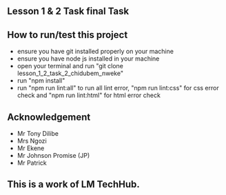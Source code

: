 ## Lesson 1 & 2 Task final Task
## How to run/test this project
* ensure you have git installed properly on your machine
* ensure you have node js installed in your machine
* open your terminal and run "git clone lesson_1_2_task_2_chidubem_nweke"
* run "npm install"
* run "npm run lint:all" to run all lint error, "npm run lint:css" for css error check and "npm run lint:html" for html error check
## Acknowledgement
* Mr Tony Dilibe
* Mrs Ngozi
* Mr Ekene
* Mr Johnson Promise (JP)
* Mr Patrick
## This is a work of LM TechHub.